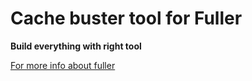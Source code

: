 # Cache buster tool for Fuller #
**Build everything with right tool**

[For more info about fuller](https://github.com/fullerjs/fuller)


